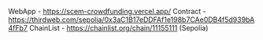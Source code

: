 WebApp - https://scem-crowdfunding.vercel.app/
Contract - https://thirdweb.com/sepolia/0x3aC1B17eDDFAf1e198b7CAe0DB4f5d939bA4fFb7
ChainList - https://chainlist.org/chain/11155111 (Sepolia)
